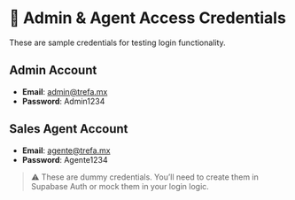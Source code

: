 
# 🔐 Admin & Agent Access Credentials

These are sample credentials for testing login functionality.

## Admin Account
- **Email**: admin@trefa.mx
- **Password**: Admin1234

## Sales Agent Account
- **Email**: agente@trefa.mx
- **Password**: Agente1234

> ⚠️ These are dummy credentials. You’ll need to create them in Supabase Auth or mock them in your login logic.
